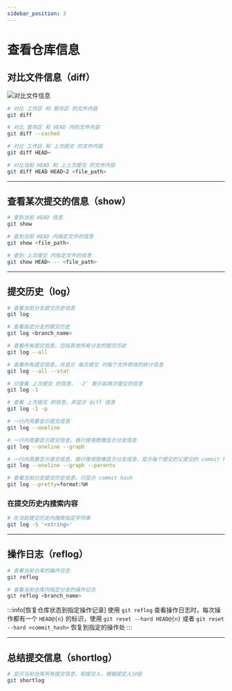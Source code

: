 ```yaml
---
sidebar_position: 3
---
```


# 查看仓库信息

## 对比文件信息（diff）

![对比文件信息](/img/git/git-diff-file.drawio.png) 

```bash
# 对比 工作区 和 暂存区 的文件内容
git diff

# 对比 暂存区 和 HEAD 内的文件内容
git diff --cached

# 对比 工作区 和 上次提交 的文件内容
git diff HEAD~

# 对比当前 HEAD 和 上上次提交 的文件内容
git diff HEAD HEAD~2 <file_path>
```

---

## 查看某次提交的信息（show）

```bash
# 查到当前 HEAD 信息
git show

# 查到当前 HEAD 内指定文件的信息
git show <file_path>

# 查到 上次提交 内指定文件的信息
git show HEAD~ -- <file_path>
```

---

## 提交历史（log）

```bash
# 查看当前分支提交历史信息
git log

# 查看指定分支的提交历史
git log <branch_name>

# 查看所有提交信息，包括其他所有分支的提交历史
git log --all

# 查看所有提交信息，并显示 每次提交 内每个文件修改的统计信息
git log --all --stat

# 只查看 上次提交 的信息，`-2` 表示前两次提交的信息
git log -1

# 查看 上次提交 的信息，并显示 diff 信息
git log -1 -p

# 一行内简要显示提交信息
git log --oneline

# 一行内简要显示提交信息，首行使用图像显示分支信息
git log --oneline --graph

# 一行内简要显示提交信息，首行使用图像显示分支信息，显示每个提交的父提交的 commit hash
git log --oneline --graph --parents

# 查看当前分支提交历史信息，只显示 commit hash
git log --pretty=format:%H
```

### 在提交历史内搜索内容

```bash
# 在当前提交历史内搜索指定字符串
git log -S '<string>'
```

---

## 操作日志（reflog）

```bash
# 查看当前仓库的操作日志
git reflog

# 查看当前仓库内指定分支的操作日志
git reflog <branch_name>
```

:::info[恢复仓库状态到指定操作记录]
使用 `git reflog` 查看操作日志时，每次操作都有一个 `HEAD@{n}` 的标识，使用 `git reset --hard HEAD@{n}` 或者 `git reset --hard <commit_hash>` 恢复到指定的操作处
:::

---

## 总结提交信息（shortlog）

```bash
# 显示当前仓库所有提交信息，和提交人，根据提交人分组
git shortlog
```

